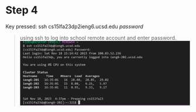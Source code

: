 # Step 4
Key pressed: ssh cs15lfa23dp<shift>2ieng6.ucsd.edu *password*
>using ssh to log into school remote account and enter password.
![step4](lab4-4.png)

